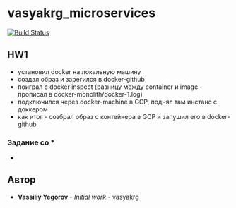 # vasyakrg_microservices
[![Build Status](https://travis-ci.com/otus-devops-2019-05/vasyakrg_microservices.svg?branch=master)](https://travis-ci.com/otus-devops-2019-05/vasyakrg_microservices)

## HW1
  - установил docker на локальную машину
  - создал образ и зарегился в docker-github
  - поиграл с docker inspect (разницу между container и image - прописал в docker-monolith/docker-1.log)
  - подключился через docker-machine в GCP, поднял там инстанс с доккером
  - как итог - созбрал образ с контейнера в GCP и запушил его в docker-github
### Задание со *
  - 

## Автор
   * **Vassiliy Yegorov** - *Initial work* - [vasyakrg](https://github.com/otus-devops-2019-05//vasyakrg_microservices)
